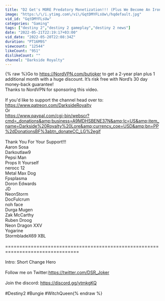 ```yaml
---
title: "D2 Get's MORE Predatory Monetization!!! (Plus We Become An Iron Lord AGAIN!)"
image: "https:\/\/i.ytimg.com\/vi\/GqtDMYFLsUw\/hqdefault.jpg"
vid_id: "GqtDMYFLsUw"
categories: "Gaming"
tags: ["destiny 2","destiny 2 gameplay","destiny 2 news"]
date: "2022-05-21T22:19:17+03:00"
vid_date: "2022-05-20T22:08:34Z"
duration: "PT16M9S"
viewcount: "12544"
likeCount: "951"
dislikeCount: ""
channel: "Darkside Royalty"
---
```

{% raw %}Go to <a rel="nofollow" target="blank" href="https://NordVPN.com/butjoker">https://NordVPN.com/butjoker</a> to get a 2-year plan plus 1 additional month with a huge discount. It’s risk free with Nord’s 30 day money-back guarantee!<br />Thanks to NordVPN for sponsoring this video.<br /><br />If you'd like to support the channel head over to: <a rel="nofollow" target="blank" href="https://www.patreon.com/DarksideRoyalty">https://www.patreon.com/DarksideRoyalty</a><br />Or <br /><a rel="nofollow" target="blank" href="https://www.paypal.com/cgi-bin/webscr?cmd=_donations&amp;business=A9MDHSBENE37N&amp;lc=US&amp;item_name=Darkside%20Royalty%20Lore&amp;currency_coe=USD&amp;bn=PP%2dDonationsBF%3abtn_donateCC_LG%2egif">https://www.paypal.com/cgi-bin/webscr?cmd=_donations&amp;business=A9MDHSBENE37N&amp;lc=US&amp;item_name=Darkside%20Royalty%20Lore&amp;currency_coe=USD&amp;bn=PP%2dDonationsBF%3abtn_donateCC_LG%2egif</a><br /><br />Thank You For Your Support!!! <br />Aaron Sosa<br />Darkoutlaw9<br />Pepsi Man<br />Props It Yourself<br />nerocc 12<br />Metal Max Dog<br />Fpsplasma<br />Doron Edwards<br />JD<br />NeonStorm<br />DocFulcrum<br />noh face<br />Durga Mugen<br />Zak McCarthy<br />Ruben Droog<br />Neon Dragon XXV<br />Yogarine<br />StormbladeX69 XBL<br /><br />================================================================================<br /><br />Intro: Short Change Hero<br /><br />Follow me on Twitter:<a rel="nofollow" target="blank" href="https://twitter.com/DSR_Joker">https://twitter.com/DSR_Joker</a><br /><br />Join the discord: <a rel="nofollow" target="blank" href="https://discord.gg/ytmkgKQ">https://discord.gg/ytmkgKQ</a><br /><br />#Destiny2 #Bungie #WitchQueen{% endraw %}
